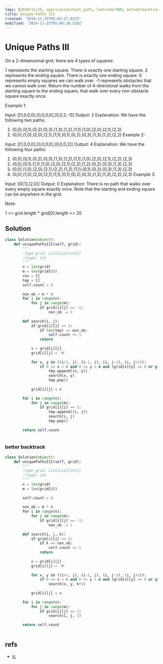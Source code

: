 ```yaml
---
tags: [2019/11/25, application/best_path, leetcode/980, method/backtrack]
title: Unique Paths III
created: '2019-11-25T05:03:27.823Z'
modified: '2019-11-25T05:06:10.520Z'
---
```


# Unique Paths III

On a 2-dimensional grid, there are 4 types of squares:

1 represents the starting square.  There is exactly one starting square.
2 represents the ending square.  There is exactly one ending square.
0 represents empty squares we can walk over.
-1 represents obstacles that we cannot walk over.
Return the number of 4-directional walks from the starting square to the ending square, that walk over every non-obstacle square exactly once.

 

Example 1:

Input: [[1,0,0,0],[0,0,0,0],[0,0,2,-1]]
Output: 2
Explanation: We have the following two paths: 
1. (0,0),(0,1),(0,2),(0,3),(1,3),(1,2),(1,1),(1,0),(2,0),(2,1),(2,2)
2. (0,0),(1,0),(2,0),(2,1),(1,1),(0,1),(0,2),(0,3),(1,3),(1,2),(2,2)
Example 2:

Input: [[1,0,0,0],[0,0,0,0],[0,0,0,2]]
Output: 4
Explanation: We have the following four paths: 
1. (0,0),(0,1),(0,2),(0,3),(1,3),(1,2),(1,1),(1,0),(2,0),(2,1),(2,2),(2,3)
2. (0,0),(0,1),(1,1),(1,0),(2,0),(2,1),(2,2),(1,2),(0,2),(0,3),(1,3),(2,3)
3. (0,0),(1,0),(2,0),(2,1),(2,2),(1,2),(1,1),(0,1),(0,2),(0,3),(1,3),(2,3)
4. (0,0),(1,0),(2,0),(2,1),(1,1),(0,1),(0,2),(0,3),(1,3),(1,2),(2,2),(2,3)
Example 3:

Input: [[0,1],[2,0]]
Output: 0
Explanation: 
There is no path that walks over every empty square exactly once.
Note that the starting and ending square can be anywhere in the grid.
 

Note:

1 <= grid.length * grid[0].length <= 20

## Solution

```python
class Solution(object):
    def uniquePathsIII(self, grid):
        """
        :type grid: List[List[int]]
        :rtype: int
        """
        n = len(grid)
        m = len(grid[0])
        res = []
        tmp = []
        self.count = 0
        
        non_ob = m * n
        for i in range(n):
            for j in range(m):
                if grid[i][j] == -1:
                    non_ob -= 1
        
        def search(i, j):   
            if grid[i][j] == 2:
                if len(tmp) == non_ob:
                    self.count += 1
                return
            
            v = grid[i][j]
            grid[i][j] = '#'
            
            for x, y in ((i+1, j), (i-1, j), (i, j-1), (i, j+1)):
                if 0 <= x < n and 0 <= y < m and (grid[x][y] == 0 or grid[x][y] == 2):
                    tmp.append((x, y))
                    search(x, y)
                    tmp.pop()
                    
            grid[i][j] = v
         
        for i in range(n):
            for j in range(m):
                if grid[i][j] == 1:
                    tmp.append((i, j))
                    search(i, j)
                    tmp.pop()
        
        return self.count
        
```

### better backtrack


```python
class Solution(object):
    def uniquePathsIII(self, grid):
        """
        :type grid: List[List[int]]
        :rtype: int
        """
        n = len(grid)
        m = len(grid[0])
        
        self.count = 0
        
        non_ob = m * n
        for i in range(n):
            for j in range(m):
                if grid[i][j] == -1:
                    non_ob -= 1
        
        def search(i, j, k):   
            if grid[i][j] == 2:
                if k == non_ob:
                    self.count += 1
                return
            
            v = grid[i][j]
            grid[i][j] = '#'
            
            for x, y in ((i+1, j), (i-1, j), (i, j-1), (i, j+1)):
                if 0 <= x < n and 0 <= y < m and (grid[x][y] == 0 or grid[x][y] == 2):
                    search(x, y, k+1)    
                    
            grid[i][j] = v
         
        for i in range(n):
            for j in range(m):
                if grid[i][j] == 1:
                    search(i, j, 1)
        
        return self.count
        
```

## refs

* [lc](https://leetcode.com/problems/unique-paths-iii/)

